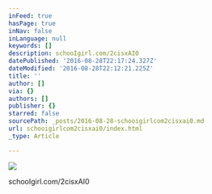 ```yaml
---
inFeed: true
hasPage: true
inNav: false
inLanguage: null
keywords: []
description: schooIgirl.com/2cisxAI0
datePublished: '2016-08-28T22:17:24.327Z'
dateModified: '2016-08-28T22:12:21.225Z'
title: ''
author: []
via: {}
authors: []
publisher: {}
starred: false
sourcePath: _posts/2016-08-28-schooigirlcom2cisxai0.md
url: schooigirlcom2cisxai0/index.html
_type: Article

---
```

![](https://the-grid-user-content.s3-us-west-2.amazonaws.com/102dc802-f644-4bad-90ad-234c7e4c4770.jpg)

schooIgirl.com/2cisxAI0